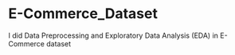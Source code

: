# E-Commerce_Dataset
I did Data Preprocessing and Exploratory Data Analysis (EDA) in E-Commerce dataset
